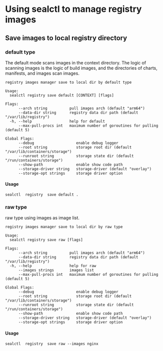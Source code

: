 # Using sealctl to manage registry images

## Save images to local registry directory

### default type

The default mode scans images in the context directory. The logic of scanning images is the logic of build images, and the directories of charts, manifests, and images scan images.

```
registry images manager save to local dir by default type

Usage:
  sealctl registry save default [CONTEXT] [flags]

Flags:
      --arch string          pull images arch (default "arm64")
      --data-dir string      registry data dir path (default "/var/lib/registry")
  -h, --help                 help for default
      --max-pull-procs int   maximum number of goroutines for pulling (default 5)

Global Flags:
      --debug                   enable debug logger
      --root string             storage root dir (default "/var/lib/containers/storage")
      --runroot string          storage state dir (default "/run/containers/storage")
      --show-path               enable show code path
      --storage-driver string   storage-driver (default "overlay")
      --storage-opt strings     storage driver option
```



#### Usage

```shell
sealctl  registry  save default . 
```

### raw type

raw type using images as image list.

```
registry images manager save to local dir by raw type

Usage:
  sealctl registry save raw [flags]

Flags:
      --arch string          pull images arch (default "arm64")
      --data-dir string      registry data dir path (default "/var/lib/registry")
  -h, --help                 help for raw
      --images strings       images list
      --max-pull-procs int   maximum number of goroutines for pulling (default 5)

Global Flags:
      --debug                   enable debug logger
      --root string             storage root dir (default "/var/lib/containers/storage")
      --runroot string          storage state dir (default "/run/containers/storage")
      --show-path               enable show code path
      --storage-driver string   storage-driver (default "overlay")
      --storage-opt strings     storage driver option
```
#### Usage

```shell
sealctl  registry  save raw --images nginx
```
